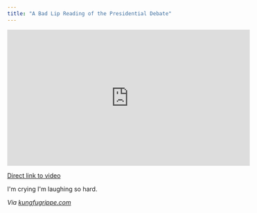 ```yaml
---
title: "A Bad Lip Reading of the Presidential Debate"
---
```

<p><iframe width="560" height="315" src="https://www.youtube.com/embed/QlwilbVYvUg" frameborder="0" allowfullscreen></iframe></p>
<p><a href="https://youtu.be/QlwilbVYvUg">Direct link to video</a></p>
<p>I'm crying I'm laughing so hard.</p>
<p><em>Via <a href="https://www.kungfugrippe.com/post/33303354446/sasquatchmedia-badlipreading-eye-of-the">kungfugrippe.com</a></em></p>
